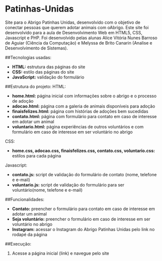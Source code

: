 # Patinhas-Unidas

Site para o Abrigo Patinhas Unidas, desenvolvido com o objetivo de conectar pessoas que querem adotar animais com oAbrigo.
Este site foi desenvolvido para a aula de Desenvolvimento Web em HTML5, CSS, Javascript e PHP. Foi desenvolvido pelas alunas Alice Vitória Nunes Barroso de Aguiar (Ciência da Computação) e Melyssa de Brito Canarin (Analise e Desenvolvimento de Sistemas).

##Tecnologias usadas:
- **HTML:** estrutura das páginas do site
- **CSS:** estilo das páginas do site
- **JavaScript:** validação do formulário

##Estrutura do projeto:
HTML:
- **home.html:** página inicial com informações sobre o abrigo e o processo de adoção
- **adocao.html:** página com a galeria de animais disponíveis para adoção
- **finaisfelizes.html:** página com histórias de adoções bem sucedidas
- **contato.html:** página com formulário para contato em caso de interesse em adotar um animal
- **voluntario.html:** página experiências de outros voluntários e com formulário em caso de interesse em ser voluntário no abrigo

CSS:
- **home.css, adocao.css, finaisfelizes.css, contato.css, voluntario.css:** estilos para cada página

Javascript:
- **contato.js:** script de validação do formulário de contato (nome, telefone e e-mail)
- **voluntario.js:** script de validação do formulário para ser voluntário(nome, telefone e e-mail)

##Funcionalidades:
- **Contato:** preencher o formulário para contato em caso de interesse em adotar um animal
- **Seja voluntário:** preencher o formulário em caso de interesse em ser voluntário no abrigo
- **Instagram:** acessar o Instagram do Abrigo Patinhas Unidas pelo link no rodapé da página

##Execução:
1. Acesse a página inicial (link) e navegue pelo site
